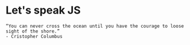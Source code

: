 # Let's speak JS

```text
“You can never cross the ocean until you have the courage to loose sight of the shore.”    
- Cristopher Columbus
```
